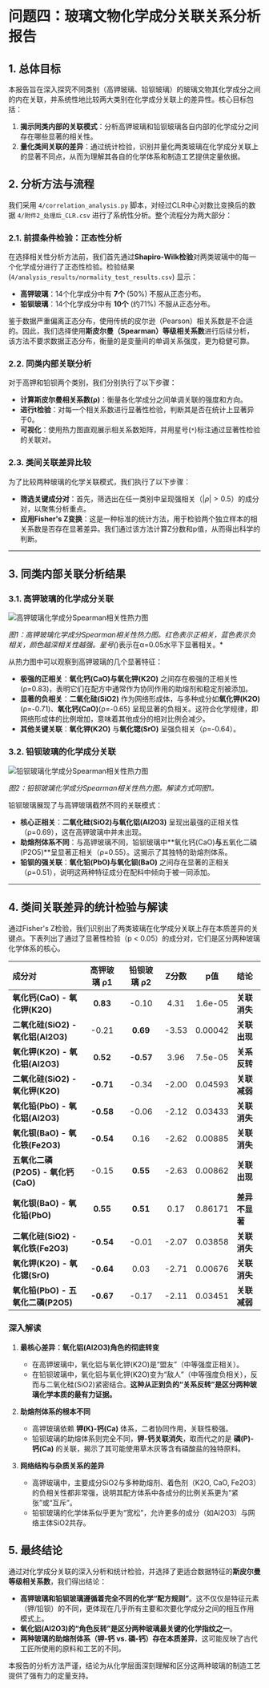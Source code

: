 # 问题四：玻璃文物化学成分关联关系分析报告

## 1. 总体目标

本报告旨在深入探究不同类别（高钾玻璃、铅钡玻璃）的玻璃文物其化学成分之间的内在关联，并系统性地比较两大类别在化学成分关联上的差异性。核心目标包括：
1.  **揭示同类内部的关联模式**：分析高钾玻璃和铅钡玻璃各自内部的化学成分之间存在哪些显著的相关性。
2.  **量化类间关联的差异**：通过统计检验，识别并量化两类玻璃在化学成分关联上的显著不同点，从而为理解其各自的化学体系和制造工艺提供定量依据。

## 2. 分析方法与流程

我们采用 `4/correlation_analysis.py` 脚本，对经过CLR中心对数比变换后的数据 `4/附件2_处理后_CLR.csv` 进行了系统性分析。整个流程分为两大部分：

### 2.1. 前提条件检验：正态性分析

在选择相关性分析方法前，我们首先通过**Shapiro-Wilk检验**对两类玻璃中的每一个化学成分进行了正态性检验。检验结果 (`4/analysis_results/normality_test_results.csv`) 显示：
- **高钾玻璃**：14个化学成分中有 **7个** (50%) 不服从正态分布。
- **铅钡玻璃**：14个化学成分中有 **10个** (约71%) 不服从正态分布。

鉴于数据严重偏离正态分布，使用传统的皮尔逊（Pearson）相关系数是不合适的。因此，我们选择使用**斯皮尔曼（Spearman）等级相关系数**进行后续分析，该方法不要求数据正态分布，衡量的是变量间的单调关系强度，更为稳健可靠。

### 2.2. 同类内部关联分析

对于高钾和铅钡两个类别，我们分别执行了以下步骤：
- **计算斯皮尔曼相关系数(ρ)**：衡量各化学成分之间单调关联的强度和方向。
- **进行t检验**：对每一个相关系数进行显著性检验，判断其是否在统计上显著异于0。
- **可视化**：使用热力图直观展示相关系数矩阵，并用星号(`*`)标注通过显著性检验的关联对。

### 2.3. 类间关联差异比较

为了比较两种玻璃的化学关联模式，我们执行了以下步骤：
- **筛选关键成分对**：首先，筛选出在任一类别中呈现强相关（$|ρ| > 0.5$）的成分对，以聚焦分析重点。
- **应用Fisher's Z变换**：这是一种标准的统计方法，用于检验两个独立样本的相关系数是否存在显著差异。我们通过该方法计算Z分数和p值，从而得出科学的判断。

---

## 3. 同类内部关联分析结果

### 3.1. 高钾玻璃的化学成分关联

![高钾玻璃化学成分Spearman相关性热力图](analysis_results/heatmap_高钾_spearman.png)

*图1：高钾玻璃化学成分Spearman相关性热力图。红色表示正相关，蓝色表示负相关，颜色越深相关性越强。星号(*)表示在α=0.05水平下显著相关。*

从热力图中可以观察到高钾玻璃的几个显著特征：
- **极强的正相关**：**氧化钙(CaO)与氧化钾(K2O)** 之间存在极强的正相关性 (ρ=0.83)，表明它们在配方中通常作为协同作用的助熔剂和稳定剂被添加。
- **显著的负相关**：**二氧化硅(SiO2)** 作为网络形成体，与多种成分如**氧化钾(K2O)**(ρ=-0.71)、**氧化钙(CaO)**(ρ=-0.65) 呈现显著的负相关。这符合化学规律，即网络形成体的比例增加，意味着其他成分的相对比例会减少。
- **其他关键关联**：**氧化钾(K2O)** 与**氧化锶(SrO)** 呈强负相关（ρ=-0.64）。

### 3.2. 铅钡玻璃的化学成分关联

![铅钡玻璃化学成分Spearman相关性热力图](analysis_results/heatmap_铅钡_spearman.png)

*图2：铅钡玻璃化学成分Spearman相关性热力图。解读方式同图1。*

铅钡玻璃展现了与高钾玻璃截然不同的关联模式：
- **核心正相关**：**二氧化硅(SiO2)与氧化铝(Al2O3)** 呈现出最强的正相关性（ρ=0.69），这在高钾玻璃中并未出现。
- **助熔剂体系不同**：与高钾玻璃不同，铅钡玻璃中**氧化钙(CaO)**与**五氧化二磷(P2O5)**呈显著正相关（ρ=0.55）。这揭示了其独特的助熔剂体系。
- **铅钡的强关联**：**氧化铅(PbO)与氧化钡(BaO)** 之间存在显著的正相关（ρ=0.51），说明这两种特征成分在配料中倾向于被一同添加。

---

## 4. 类间关联差异的统计检验与解读

通过Fisher's Z检验，我们识别出了两类玻璃在化学成分关联上存在本质差异的关键点。下表列出了通过了显著性检验（p < 0.05）的成分对，它们是区分两种玻璃化学体系的核心。

| 成分对 | 高钾玻璃 ρ1 | 铅钡玻璃 ρ2 | Z分数 | p值 | 结论 |
|:---|:---:|:---:|:---:|:---:|:---|
| **氧化钙(CaO) - 氧化钾(K2O)** | **0.83** | -0.10 | 4.31 | 1.6e-05 | **关联消失** |
| **二氧化硅(SiO2) - 氧化铝(Al2O3)** | -0.21 | **0.69** | -3.53 | 0.00042 | **关联出现** |
| **氧化钾(K2O) - 氧化铝(Al2O3)** | **0.52** | **-0.57** | 3.96 | 7.5e-05 | **关系反转** |
| **二氧化硅(SiO2) - 氧化钾(K2O)** | **-0.71** | -0.34 | -2.00 | 0.04593 | **关联减弱** |
| **氧化铅(PbO) - 氧化铝(Al2O3)** | **-0.58** | -0.06 | -2.12 | 0.03433 | **关联消失** |
| **氧化钡(BaO) - 氧化铁(Fe2O3)** | **-0.54** | 0.16 | -2.62 | 0.00885 | **关联消失** |
| **五氧化二磷(P2O5) - 氧化钙(CaO)** | -0.15 | **0.55** | -2.63 | 0.00862 | **关联出现** |
| **氧化钡(BaO) - 氧化铅(PbO)** | **0.55** | **0.51** | 0.17 | 0.86171 | **差异不显著** |
| **二氧化硅(SiO2) - 氧化铁(Fe2O3)** | **-0.54** | -0.01 | -2.07 | 0.03858 | **关联消失** |
| **氧化钾(K2O) - 氧化锶(SrO)** | **-0.64** | 0.03 | -2.71 | 0.00676 | **关联消失** |
| **氧化铅(PbO) - 五氧化二磷(P2O5)** | **-0.67** | -0.17 | -2.11 | 0.03451 | **关联减弱** |


### 深入解读

1.  **最核心差异：氧化铝(Al2O3)角色的彻底转变**
    - 在高钾玻璃中，氧化铝与氧化钾(K2O)是“盟友”（中等强度正相关）。
    - 在铅钡玻璃中，氧化铝与氧化钾(K2O)变为“敌人”（中等强度负相关），反而与二氧化硅(SiO2)紧密结合。**这种从正到负的“关系反转”是区分两种玻璃化学本质的最有力证据。**

2.  **助熔剂体系的根本不同**
    - 高钾玻璃依赖 **钾(K)-钙(Ca)** 体系，二者协同作用，关联性极强。
    - 铅钡玻璃的助熔体系则完全不同，**钾-钙关联消失**，取而代之的是 **磷(P)-钙(Ca)** 的关联，揭示了其可能使用草木灰等含有磷酸盐的独特原料。

3.  **网络结构与杂质关系的差异**
    - 高钾玻璃中，主要成分SiO2与多种助熔剂、着色剂（K2O, CaO, Fe2O3）的负相关性都非常强，说明其配方体系中各成分的比例关系更为“紧张”或“互斥”。
    - 铅钡玻璃的化学体系似乎更为“宽松”，允许更多的成分（如Al2O3）与网络主体SiO2共存。

## 5. 最终结论

通过对化学成分关联的深入分析和统计检验，并选择了更适合数据特征的**斯皮尔曼等级相关系数**，我们得出结论：
- **高钾玻璃和铅钡玻璃遵循着完全不同的化学“配方规则”**。这不仅仅是特征元素（钾/铅钡）的不同，更体现在几乎所有主要和次要化学成分之间的相互作用模式上。
- **氧化铝(Al2O3)的“角色反转”是区分两种玻璃最关键的化学指纹之一**。
- **两种玻璃的助熔剂体系（钾-钙 vs. 磷-钙）存在本质差异**，这可能反映了古代工匠所使用的原料和工艺的不同。

本报告的分析方法严谨，结论为从化学层面深刻理解和区分这两种玻璃的制造工艺提供了强有力的定量支持。 